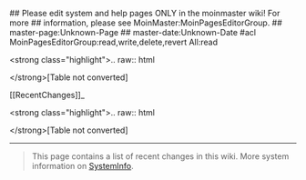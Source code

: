 \#\# Please edit system and help pages ONLY in the moinmaster wiki! For more \#\# information, please see MoinMaster:MoinPagesEditorGroup. \#\# master-page:Unknown-Page \#\# master-date:Unknown-Date \#acl MoinPagesEditorGroup:read,write,delete,revert All:read

&lt;strong class="highlight"&gt;.. raw:: html

&lt;/strong&gt;\[Table not converted\]

\[\[RecentChanges\]\]\_

&lt;strong class="highlight"&gt;.. raw:: html

&lt;/strong&gt;\[Table not converted\]

------------------------------------------------------------------------

> This page contains a list of recent changes in this wiki. More system information on [SystemInfo](SystemInfo).
